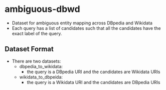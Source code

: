 # ambiguous-dbwd
- Dataset for ambiguous entity mapping across DBpedia and Wikidata
- Each query has a list of candidates such that all the candidates have the exact label of the query.

## Dataset Format
- There are two datasets:
  - dbpedia_to_wikidata: 
    - the query is a DBpedia URI and the candidates are Wikidata URIs
  - wikidata_to_dbpeida: 
    - the query is a Wikidata URI and the candidates are DBpedia URIs
